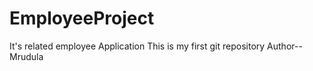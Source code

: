 # EmployeeProject
It's related employee Application
This is my first git repository
Author--Mrudula
